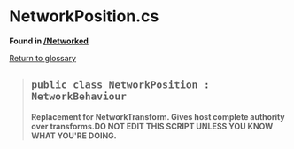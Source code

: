# NetworkPosition.cs
**Found in [/Networked](../BALLISTIC/Assets/Scripts/Networked/NetworkPosition.cs)**

[Return to glossary](Glossary.md)


> ## `public class NetworkPosition : NetworkBehaviour`
> **Replacement for NetworkTransform. Gives host complete authority over transforms.DO NOT EDIT THIS SCRIPT UNLESS YOU KNOW WHAT YOU'RE DOING.**
> 

